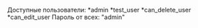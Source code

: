 Доступные пользователи:
  *admin
  *test_user
  *can_delete_user
  *can_edit_user
Пароль от всех: "admin"
